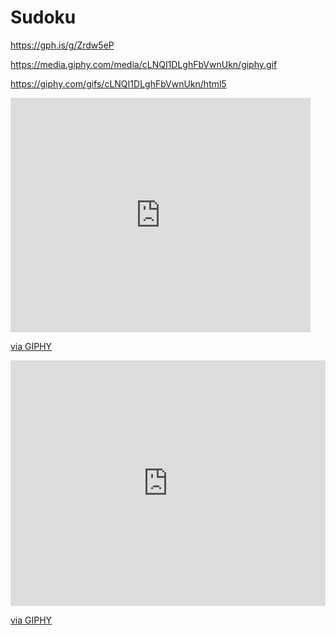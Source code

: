 # Sudoku

https://gph.is/g/Zrdw5eP

https://media.giphy.com/media/cLNQI1DLghFbVwnUkn/giphy.gif

https://giphy.com/gifs/cLNQI1DLghFbVwnUkn/html5

<iframe src="https://giphy.com/embed/cLNQI1DLghFbVwnUkn" width="480" height="375" frameBorder="0" class="giphy-embed" allowFullScreen></iframe><p><a href="https://giphy.com/gifs/cLNQI1DLghFbVwnUkn">via GIPHY</a></p>

<div style="width:100%;height:0;padding-bottom:78%;position:relative;"><iframe src="https://giphy.com/embed/cLNQI1DLghFbVwnUkn" width="100%" height="100%" style="position:absolute" frameBorder="0" class="giphy-embed" allowFullScreen></iframe></div><p><a href="https://giphy.com/gifs/cLNQI1DLghFbVwnUkn">via GIPHY</a></p>
